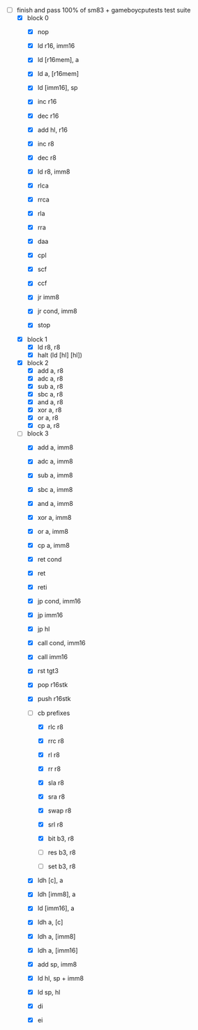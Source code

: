 - [ ] finish and pass 100% of sm83 + gameboycputests test suite
    - [x] block 0
        - [x] nop

        - [x] ld r16, imm16
        - [x] ld [r16mem], a
        - [x] ld a, [r16mem]
        - [x] ld [imm16], sp

        - [x] inc r16
        - [x] dec r16
        - [x] add hl, r16

        - [x] inc r8
        - [x] dec r8

        - [x] ld r8, imm8

        - [x] rlca
        - [x] rrca
        - [x] rla
        - [x] rra
        - [x] daa
        - [x] cpl
        - [x] scf
        - [x] ccf

        - [x] jr imm8
        - [x] jr cond, imm8
        - [x] stop

    - [x] block 1
        - [x] ld r8, r8
        - [x] halt (ld [hl] [hl])

    - [x] block 2
        - [x] add a, r8
        - [x] adc a, r8
        - [x] sub a, r8
        - [x] sbc a, r8
        - [x] and a, r8
        - [x] xor a, r8
        - [x] or a, r8
        - [x] cp a, r8

    - [ ] block 3
        - [x] add a, imm8
        - [x] adc a, imm8
        - [x] sub a, imm8
        - [x] sbc a, imm8
        - [x] and a, imm8
        - [x] xor a, imm8
        - [x] or a, imm8
        - [x] cp a, imm8

        - [x] ret cond
        - [x] ret
        - [x] reti
        - [x] jp cond, imm16
        - [x] jp imm16
        - [x] jp hl
        - [x] call cond, imm16
        - [x] call imm16
        - [x] rst tgt3

        - [x] pop r16stk
        - [x] push r16stk

        - [ ] cb prefixes
            - [x] rlc r8
            - [x] rrc r8
            - [x] rl r8
            - [x] rr r8
            - [x] sla r8
            - [x] sra r8
            - [x] swap r8
            - [x] srl r8

            - [x] bit b3, r8
            - [ ] res b3, r8
            - [ ] set b3, r8

        - [x] ldh [c], a
        - [x] ldh [imm8], a
        - [x] ld [imm16], a
        - [x] ldh a, [c]
        - [x] ldh a, [imm8]
        - [x] ldh a, [imm16]

        - [x] add sp, imm8
        - [x] ld hl, sp + imm8
        - [x] ld sp, hl

        - [x] di
        - [x] ei
